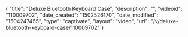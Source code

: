 {
    "title": "Deluxe Bluetooth Keyboard Case",
    "description": "",
    "videoid": "110009702",
    "date_created": "1502526170",
    "date_modified": "1504247455",
    "type": "captivate",
    "layout": "video",
    "url": "\/v\/deluxe-bluetooth-keyboard-case\/110009702"
}